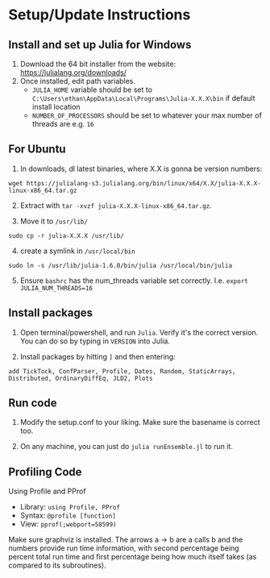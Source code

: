 # Setup/Update Instructions

## Install and set up Julia for Windows

  1. Download the 64 bit installer from the website: https://julialang.org/downloads/
  2. Once installed, edit path variables.
     -  `JULIA_HOME` variable should be set to `C:\Users\ethan\AppData\Local\Programs\Julia-X.X.X\bin` if default install location
     - `NUMBER_OF_PROCESSORS` should be set to whatever your max number of threads are e.g. `16`


## For Ubuntu

  1. In downloads, dl latest binaries, where X.X is gonna be version numbers:

  ```
  wget https://julialang-s3.julialang.org/bin/linux/x64/X.X/julia-X.X.X-linux-x86_64.tar.gz
  ```

  2. Extract with `tar -xvzf julia-X.X.X-linux-x86_64.tar.gz`.

  3. Move it to `/usr/lib/`

```
sudo cp -r julia-X.X.X /usr/lib/
```

  4. create a symlink in `/usr/local/bin`

```
sudo ln -s /usr/lib/julia-1.6.0/bin/julia /usr/local/bin/julia
```

  5. Ensure `bashrc` has the num_threads variable set correctly. I.e. `export JULIA_NUM_THREADS=16`
  
## Install packages

  1. Open terminal/powershell, and run `Julia`. Verify it's the correct version. You can do so by typing in `VERSION` into Julia.

  2. Install packages by hitting `]` and then entering:
```
add TickTock, ConfParser, Profile, Dates, Random, StaticArrays, Distributed, OrdinaryDiffEq, JLD2, Plots
```

## Run code

  1. Modify the setup.conf to your liking. Make sure the basename is correct too.
  
  2. On any machine, you can just do `julia runEnsemble.jl` to run it.





## Profiling Code

Using Profile and PProf
  - Library: ```using Profile, PProf```
  - Syntax: `@profile [function]`
  - View: `pprof(;webport=58599)`

Make sure graphviz is installed. The arrows a -> b are a calls b and the numbers provide run time information, with second percentage being percent total run time and first percentage being how much itself takes (as compared to its subroutines).